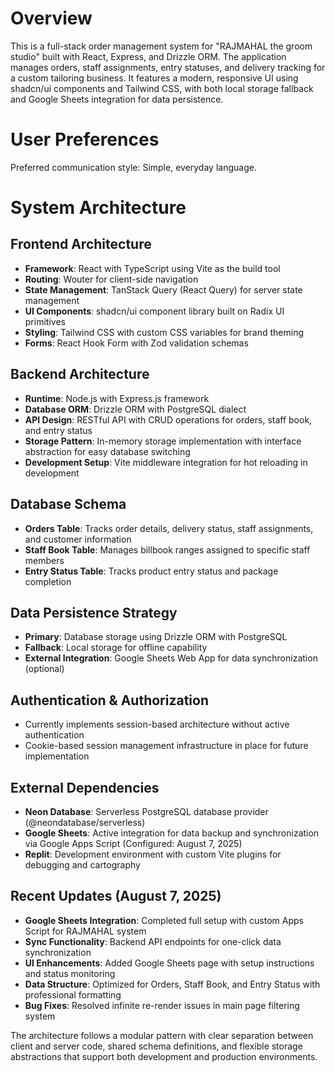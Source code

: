 # Overview

This is a full-stack order management system for "RAJMAHAL the groom studio" built with React, Express, and Drizzle ORM. The application manages orders, staff assignments, entry statuses, and delivery tracking for a custom tailoring business. It features a modern, responsive UI using shadcn/ui components and Tailwind CSS, with both local storage fallback and Google Sheets integration for data persistence.

# User Preferences

Preferred communication style: Simple, everyday language.

# System Architecture

## Frontend Architecture
- **Framework**: React with TypeScript using Vite as the build tool
- **Routing**: Wouter for client-side navigation
- **State Management**: TanStack Query (React Query) for server state management
- **UI Components**: shadcn/ui component library built on Radix UI primitives
- **Styling**: Tailwind CSS with custom CSS variables for brand theming
- **Forms**: React Hook Form with Zod validation schemas

## Backend Architecture
- **Runtime**: Node.js with Express.js framework
- **Database ORM**: Drizzle ORM with PostgreSQL dialect
- **API Design**: RESTful API with CRUD operations for orders, staff book, and entry status
- **Storage Pattern**: In-memory storage implementation with interface abstraction for easy database switching
- **Development Setup**: Vite middleware integration for hot reloading in development

## Database Schema
- **Orders Table**: Tracks order details, delivery status, staff assignments, and customer information
- **Staff Book Table**: Manages billbook ranges assigned to specific staff members
- **Entry Status Table**: Tracks product entry status and package completion

## Data Persistence Strategy
- **Primary**: Database storage using Drizzle ORM with PostgreSQL
- **Fallback**: Local storage for offline capability
- **External Integration**: Google Sheets Web App for data synchronization (optional)

## Authentication & Authorization
- Currently implements session-based architecture without active authentication
- Cookie-based session management infrastructure in place for future implementation

## External Dependencies
- **Neon Database**: Serverless PostgreSQL database provider (@neondatabase/serverless)
- **Google Sheets**: Active integration for data backup and synchronization via Google Apps Script (Configured: August 7, 2025)
- **Replit**: Development environment with custom Vite plugins for debugging and cartography

## Recent Updates (August 7, 2025)
- **Google Sheets Integration**: Completed full setup with custom Apps Script for RAJMAHAL system
- **Sync Functionality**: Backend API endpoints for one-click data synchronization
- **UI Enhancements**: Added Google Sheets page with setup instructions and status monitoring
- **Data Structure**: Optimized for Orders, Staff Book, and Entry Status with professional formatting
- **Bug Fixes**: Resolved infinite re-render issues in main page filtering system

The architecture follows a modular pattern with clear separation between client and server code, shared schema definitions, and flexible storage abstractions that support both development and production environments.